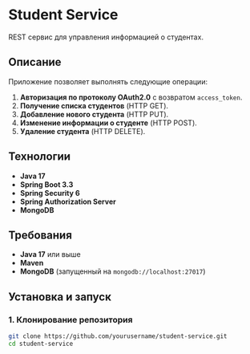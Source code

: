 # Student Service

REST сервис для управления информацией о студентах.

## Описание

Приложение позволяет выполнять следующие операции:

1. **Авторизация по протоколу OAuth2.0** с возвратом `access_token`.
2. **Получение списка студентов** (HTTP GET).
3. **Добавление нового студента** (HTTP PUT).
4. **Изменение информации о студенте** (HTTP POST).
5. **Удаление студента** (HTTP DELETE).

## Технологии

- **Java 17**
- **Spring Boot 3.3**
- **Spring Security 6**
- **Spring Authorization Server**
- **MongoDB**

## Требования

- **Java 17** или выше
- **Maven**
- **MongoDB** (запущенный на `mongodb://localhost:27017`)

## Установка и запуск

### **1. Клонирование репозитория**

```bash
git clone https://github.com/yourusername/student-service.git
cd student-service
